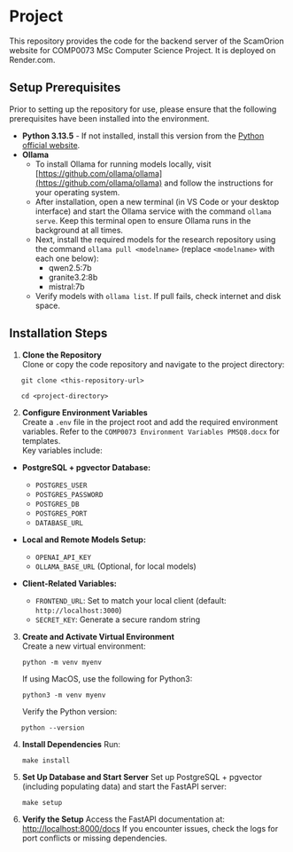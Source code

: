 # Project

This repository provides the code for the backend server of the ScamOrion website for COMP0073 MSc Computer Science Project. It is deployed on Render.com.

## Setup Prerequisites

Prior to setting up the repository for use, please ensure that the following prerequisites have been installed into the environment.

- **Python 3.13.5** - If not installed, install this version from the [Python official website](https://www.python.org/).
- **Ollama**
  - To install Ollama for running models locally, visit [https://github.com/ollama/ollama](https://github.com/ollama/ollama) and follow the instructions for your operating system.
  - After installation, open a new terminal (in VS Code or your desktop interface) and start the Ollama service with the command `ollama serve`. Keep this terminal open to ensure Ollama runs in the background at all times.
  - Next, install the required models for the research repository using the command `ollama pull <modelname>` (replace `<modelname>` with each one below):
    - qwen2.5:7b
    - granite3.2:8b
    - mistral:7b
  - Verify models with `ollama list`. If pull fails, check internet and disk space.

## Installation Steps

1. **Clone the Repository**  
   Clone or copy the code repository and navigate to the project directory:

```
   git clone <this-repository-url>

   cd <project-directory>
```

2. **Configure Environment Variables**  
   Create a `.env` file in the project root and add the required environment variables. Refer to the `COMP0073 Environment Variables PMSQ8.docx` for templates.  
   Key variables include:

- **PostgreSQL + pgvector Database:**
  - `POSTGRES_USER`
  - `POSTGRES_PASSWORD`
  - `POSTGRES_DB`
  - `POSTGRES_PORT`
  - `DATABASE_URL`
- **Local and Remote Models Setup:**
  - `OPENAI_API_KEY`
  - `OLLAMA_BASE_URL` (Optional, for local models)
- **Client-Related Variables:**

  - `FRONTEND_URL`: Set to match your local client (default: `http://localhost:3000`)
  - `SECRET_KEY`: Generate a secure random string

3. **Create and Activate Virtual Environment**  
    Create a new virtual environment:

   ```
   python -m venv myenv
   ```

   If using MacOS, use the following for Python3:

   ```
   python3 -m venv myenv
   ```

   Verify the Python version:

```
   python --version
```

4. **Install Dependencies**
   Run:

   ```
   make install
   ```

5. **Set Up Database and Start Server**
   Set up PostgreSQL + pgvector (including populating data) and start the FastAPI server:

   ```
   make setup
   ```

6. **Verify the Setup**
   Access the FastAPI documentation at:
   [http://localhost:8000/docs](http://localhost:8000/docs)
   If you encounter issues, check the logs for port conflicts or missing dependencies.

